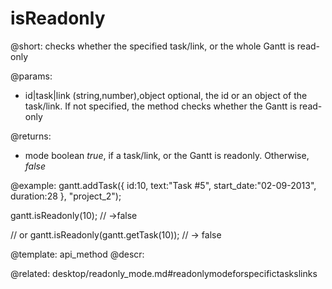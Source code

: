 isReadonly
=============

@short:
checks whether the specified task/link, or the whole Gantt is read-only

@params:
* id|task|link	(string,number),object	optional, the id or an object of the task/link. If not specified, the method checks whether the Gantt is read-only


@returns:
- mode		boolean		<i>true</i>, if a task/link, or the Gantt is readonly. Otherwise, <i>false</i>



@example:
gantt.addTask({
    id:10,
    text:"Task #5",
    start_date:"02-09-2013",
    duration:28
}, "project_2");

gantt.isReadonly(10); // ->false

// or 
gantt.isReadonly(gantt.getTask(10)); // -> false


@template:	api_method
@descr:

@related:
desktop/readonly_mode.md#readonlymodeforspecifictaskslinks